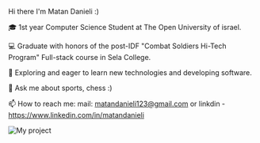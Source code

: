 Hi there I'm Matan Danieli :)

🎓   1st year Computer Science Student at The Open University of israel.

💻   Graduate with honors of the post-IDF "Combat Soldiers Hi-Tech Program" Full-stack course in Sela College.

🤔   Exploring and eager to learn new technologies and developing software.

💬 Ask me about sports, chess :)

📫 How to reach me: mail: matandanieli123@gmail.com or linkdin - https://www.linkedin.com/in/matandanieli

![My project](https://user-images.githubusercontent.com/97661343/189483023-c0735d6d-0124-4372-861e-f96c1840c1f0.png)
